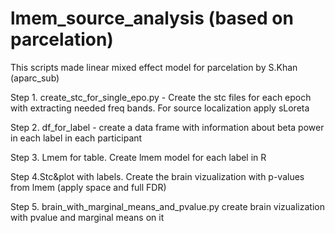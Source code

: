 # lmem_source_analysis (based on parcelation)
This scripts made linear mixed effect model for parcelation by S.Khan (aparc_sub)

Step 1. create_stc_for_single_epo.py - Create the stc files for each epoch with extracting needed freq bands. For source localization apply sLoreta

Step 2. df_for_label - create a data frame with information about beta power in each label in each participant

Step 3. Lmem for table. Create lmem model for each label in R

Step 4.Stc&plot with labels. Create the brain vizualization with p-values from lmem (apply space and full FDR)
 
Step 5. brain_with_marginal_means_and_pvalue.py create brain vizualization with pvalue and marginal means on it
